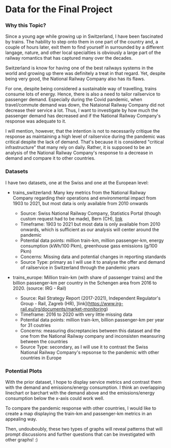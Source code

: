 # Data for the Final Project

### Why this Topic?

Since a young age while growing up in Switzerland, I have been fascinated by trains. The hability to step onto them in one part of the country and, a couple of hours later, exit them to find yourself in surrounded by a different langage, nature, and other local specialties is obviously a large part of the railway romantics that has captured many over the decades.

Switzerland is know for having one of the best railways systems in the world and growing up there was definitely a treat in that regard. Yet, despite being very good, the National Railway Company also has its flaws. 

For one, despite being considered a sustainable way of travelling, trains consume lots of energy. Hence, there is also a need to tailor railservice to passenger demand. Especially during the Covid pandemic, when travel/commute demand was down, the Nataional Railway Company did not decrease their service a lot. Thus, I want to investigate by how much the passenger demand has decreased and if the National Railway Company's response was adequate to it.

I will mention, however, that the intention is not to necessarily critique the response as maintaining a high level of railservice during the pandemic was critical despite the lack of demand. That's because it is considered "critical infrastructure" that many rely on daily. Rather, it is supposed to be an analysis of the National Railway Company's response to a decrease in demand and compare it to other countries.

### Datasets

I have two datasets, one at the Swiss and one at the European level:
- trains_switzerland: Many key metrics from the National Railway Company regarding their operations and environmental impact from 1903 to 2021, but most data is only available from 2010 onwards
  - Source: Swiss National Railway Company, Statistics Portal (though custom request had to be made), Bern (CH), [link](https://reporting.sbb.ch/en/home?sv_lang=3&sv_lang_change=true)
  - Timeframe: 1903 to 2021 but most data is only available from 2010 onwards, which is sufficient as our analysis will center around the pandemic
  - Potential data points: million train-km, million passenger-km, energy consumption (kWh/100 Pkm), greenhouse gass emissions (g/100 Pkm)
  - Concerns: Missing data and potential changes in reporting standards
  - Source Type: primary as I will use it to analyse the offer and demand of railservice in Switzerland through the pandemic years
  
- trains_europe: Million train-km (with share of passenger trains) and the billion passenger-km per country in the Schengen area from 2016 to 2020. (source: IRG - Rail)
  - Source: Rail Strategy Report (2017-2021), Independent Regulator's Group - Rail, Zagreb (HR), ]link](https://www.irg-rail.eu/irg/documents/market-monitoring)
  - Timeframe: 2016 to 2020 with very little missing data
  - Potential data points: million train-km, billion passenger-km per year for 31 coutries
  - Concerns: measuring discreptancies between this dataset and the one from the National Railway company and inconsisten meansuring between the countries
  - Source Type: secondary, as I will use it to contrast the Swiss National Railway Company's repsonse to the pandemic with other countries in Europe

### Potential Plots

With the prior dataset, I hope to display service metrics and contrast them with the demand and emissions/energy consumption. I think an overlapping linechart or barchart with the demand above and the emissions/energy consumption below the x-axis could work well.

To compare the pandemic response with other countries, I would like to create a map displaying the train-km and passenger-km metrics in an appealing way.

Then, undouboubly, these two types of graphs will reveal patterns that will prompt discussions and further questions that can be investigated with other graphs! :)
